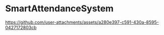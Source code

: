 # SmartAttendanceSystem


https://github.com/user-attachments/assets/a280e397-c591-430a-8595-0427172803cb


